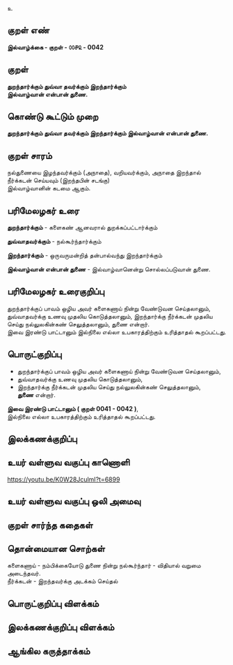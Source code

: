 உ

## குறள் எண் 

**இல்வாழ்க்கை - குறள் - ௦௦௪௨ - 0042**  

## குறள் 

**துறந்தார்க்கும் துவ்வா தவர்க்கும் இறந்தார்க்கும்  
இல்வாழ்வான் என்பான் துணை.**  

## கொண்டு கூட்டும் முறை

**துறந்தார்க்கும் துவ்வா தவர்க்கும் இறந்தார்க்கும் இல்வாழ்வான் என்பான் துணை.** 

## குறள் சாரம் 

நல்துணையை இழந்தவர்க்கும் (அநாதை), வறியவர்க்கும், அநாதை இறந்தால் நீர்க்கடன் செய்யவும் (இறந்தபின் சடங்கு)  
இல்வாழ்வானின் கடமை ஆகும்.

## பரிமேலழகர் உரை

**துறந்தார்க்கும்** - களைகண் ஆனவரால் துறக்கப்பட்டார்க்கும்  

**துவ்வாதவர்க்கும்** - நல்கூர்ந்தார்க்கும்  

**இறந்தார்க்கும்** - ஒருவருமன்றித் தன்பால்வந்து இறந்தார்க்கும்  

**இல்வாழ்வான் என்பான் துணை** - இல்வாழ்வானென்று சொல்லப்படுவான் துணை.  


## பரிமேலழகர் உரைகுறிப்பு   

துறந்தார்க்குப் பாவம் ஒழிய அவர் களைகணாய் நின்று வேண்டுவன செய்தலானும், துவ்வாதவர்க்கு உணவு முதலிய கொடுத்தலானும், இறந்தார்க்கு நீர்க்கடன் முதலிய செய்து நல்லுலகின்கண் செலுத்தலானும், துணை என்றார்.  
இவை இரண்டு பாட்டானும் இல்நிலை எல்லா உபகாரத்திற்கும் உரித்தாதல் கூறப்பட்டது.    

## பொருட்குறிப்பு 

* துறந்தார்க்குப் பாவம் ஒழிய அவர் களைகணாய் நின்று வேண்டுவன செய்தலானும்,  
* துவ்வாதவர்க்கு உணவு முதலிய கொடுத்தலானும்,  
* இறந்தார்க்கு நீர்க்கடன் முதலிய செய்து நல்லுலகின்கண் செலுத்தலானும்,  
**துணை** என்றார்.  

**இவை இரண்டு பாட்டானும் ( குறள் 0041 - 0042 )**,  
இல்நிலை எல்லா உபகாரத்திற்கும் உரித்தாதல் கூறப்பட்டது.  

## இலக்கணக்குறிப்பு   


## உயர் வள்ளுவ வகுப்பு காணொளி

https://youtu.be/K0W28JculmI?t=6899

## உயர் வள்ளுவ வகுப்பு ஒலி அமைவு 

 
## குறள் சார்ந்த கதைகள் 


## தொன்மையான சொற்கள்

களைகணாய் - நம்பிக்கையோடு துணை நின்று 
நல்கூர்ந்தார் - விதியால் வறுமை அடைந்தவர்.  
நீர்க்கடன் - இறந்தவர்க்கு அடக்கம் செய்தல்  


## பொருட்குறிப்பு விளக்கம்


## இலக்கணக்குறிப்பு விளக்கம்


## ஆங்கில கருத்தாக்கம் 



